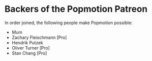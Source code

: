 # Backers of the Popmotion Patreon

In order joined, the following people make Popmotion possible:

- Mum
- Zachary Fleischmann [Pro]
- Hendrik Putzek
- Oliver Turner [Pro]
- Stan Chang [Pro]
